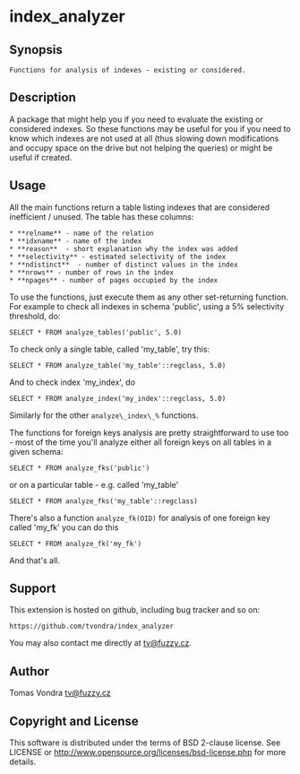 index_analyzer
==============

Synopsis
--------

    Functions for analysis of indexes - existing or considered.


Description
-----------

A package that might help you if you need to evaluate the existing
or considered indexes. So these functions may be useful for you if
you need to know which indexes are not used at all (thus slowing
down modifications and occupy space on the drive but not helping
the queries) or might be useful if created.


Usage
-----

All the main functions return a table listing indexes that are
considered inefficient / unused. The table has these columns:

    * **relname** - name of the relation
    * **idxname** - name of the index
    * **reason**  - short explanation why the index was added
    * **selectivity** - estimated selectivity of the index
    * **ndistinct**  - number of distinct values in the index
    * **nrows** - number of rows in the index
    * **npages** - number of pages occupied by the index

To use the functions, just execute them as any other set-returning
function. For example to check all indexes in schema 'public', using
a 5% selectivity threshold, do:

    SELECT * FROM analyze_tables('public', 5.0)

To check only a single table, called 'my_table', try this:

    SELECT * FROM analyze_table('my_table'::regclass, 5.0)

And to check index 'my_index', do

    SELECT * FROM analyze_index('my_index'::regclass, 5.0)

Similarly for the other `analyze\_index\_%` functions.


The functions for foreign keys analysis are pretty straightforward
to use too - most of the time you'll analyze either all foreign keys
on all tables in a given schema:

    SELECT * FROM analyze_fks('public')

or on a particular table - e.g. called 'my_table'

    SELECT * FROM analyze_fks('my_table'::regclass)

There's also a function `analyze_fk(OID)` for analysis of one foreign
key called 'my_fk' you can do this

    SELECT * FROM analyze_fk('my_fk')

And that's all.


Support
-------

This extension is hosted on github, including bug tracker and so on:

    https://github.com/tvondra/index_analyzer

You may also contact me directly at tv@fuzzy.cz.


Author
------

Tomas Vondra <tv@fuzzy.cz>


Copyright and License
---------------------

This software is distributed under the terms of BSD 2-clause license.
See LICENSE or http://www.opensource.org/licenses/bsd-license.php for
more details.
